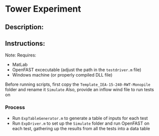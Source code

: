 # Tower Experiment

## Description:

## Instructions:
Note: Requires:
- MatLab
- OpenFAST excecutable (adjust the path in the `testdriver.m` file)
- Windows machine (or properly compiled DLL file)

Before running scripts, first copy the `Template_IEA-15-240-RWT-Monopile` folder and rename it `Simulate`
Also, provide an inflow wind file to run tests on
### Process 
- Run `ExpTableGenerator.m` to generate a table of inputs for each test
- Run `ExpDriver.m` to set up the `Simulate` folder and run OpenFAST on each test, gathering up the results from all the tests into a data table
